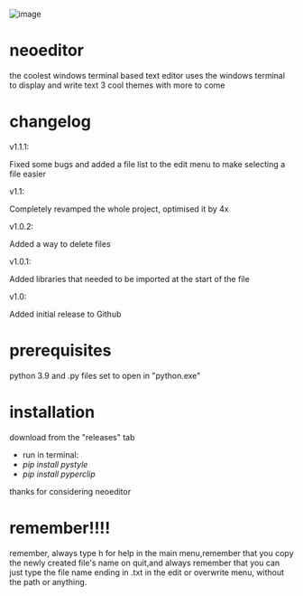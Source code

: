 ![image](https://github.com/Typhoonz0/neoeditor/assets/122064502/5b17b8d1-678c-4c12-8841-6eba37d0cb04)

# neoeditor
the coolest windows terminal based text editor
uses the windows terminal to display and write text
3 cool themes with more to come

# changelog
v1.1.1:

Fixed some bugs and added a file list to the edit menu to make selecting a file easier

v1.1:

Completely revamped the whole project, optimised it by 4x

v1.0.2:

Added a way to delete files

v1.0.1:

Added libraries that needed to be imported at the start of the file

v1.0:

Added initial release to Github



# prerequisites
python 3.9 and 
.py files set to open in "python.exe"

# installation
download from the "releases" tab
- run in terminal:
-  *pip install pystyle*
-  *pip install pyperclip*
  
thanks for considering neoeditor

# remember!!!!
remember, always type h for help in the main menu,remember that you copy the newly created file's name on quit,and always remember that you can just type the file name ending in .txt in the edit or overwrite menu, without the path or anything.

